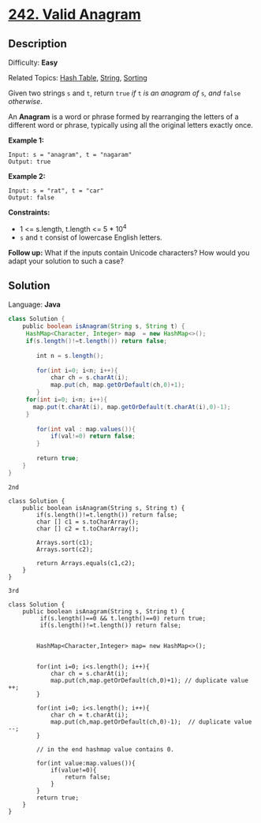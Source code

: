 # [242\. Valid Anagram](https://leetcode.com/problems/valid-anagram/)

## Description

Difficulty: **Easy**  

Related Topics: [Hash Table](https://leetcode.com/tag/hash-table/), [String](https://leetcode.com/tag/string/), [Sorting](https://leetcode.com/tag/sorting/)


Given two strings `s` and `t`, return `true` _if_ `t` _is an anagram of_ `s`_, and_ `false` _otherwise_.

An **Anagram** is a word or phrase formed by rearranging the letters of a different word or phrase, typically using all the original letters exactly once.

**Example 1:**

```
Input: s = "anagram", t = "nagaram"
Output: true
```

**Example 2:**

```
Input: s = "rat", t = "car"
Output: false
```

**Constraints:**

*   1 <= s.length, t.length <= 5 * 10<sup>4</sup>
*   `s` and `t` consist of lowercase English letters.

**Follow up:** What if the inputs contain Unicode characters? How would you adapt your solution to such a case?


## Solution

Language: **Java**

```java
class Solution {
    public boolean isAnagram(String s, String t) {
     HashMap<Character, Integer> map  = new HashMap<>();
     if(s.length()!=t.length()) return false;
        
        int n = s.length();
        
        for(int i=0; i<n; i++){
            char ch = s.charAt(i);
            map.put(ch, map.getOrDefault(ch,0)+1);
        }
     for(int i=0; i<n; i++){
       map.put(t.charAt(i), map.getOrDefault(t.charAt(i),0)-1);
     }
        
        for(int val : map.values()){
            if(val!=0) return false;
        }
        
        return true;
    }
}
```

``2nd``

```
class Solution {
    public boolean isAnagram(String s, String t) {
        if(s.length()!=t.length()) return false;
        char [] c1 = s.toCharArray();
        char [] c2 = t.toCharArray();
        
        Arrays.sort(c1);
        Arrays.sort(c2);
        
        return Arrays.equals(c1,c2);
    }
}

```

``3rd``

```
class Solution {
    public boolean isAnagram(String s, String t) {
         if(s.length()==0 && t.length()==0) return true;
         if(s.length()!=t.length()) return false;
         
        
        HashMap<Character,Integer> map= new HashMap<>();
        
        
        for(int i=0; i<s.length(); i++){
            char ch = s.charAt(i);
            map.put(ch,map.getOrDefault(ch,0)+1); // duplicate value ++;
        }
        
        for(int i=0; i<s.length(); i++){
            char ch = t.charAt(i);
            map.put(ch,map.getOrDefault(ch,0)-1);  // duplicate value --;
        }
        
        // in the end hashmap value contains 0.
       
        for(int value:map.values()){
            if(value!=0){
                return false;
            }
        }
        return true;
    }
}
```